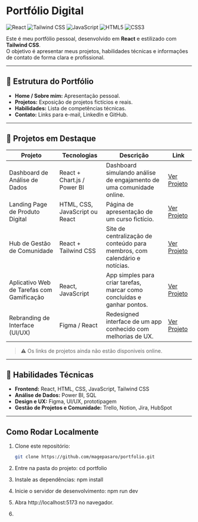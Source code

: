 # Portfólio Digital

![React](https://img.shields.io/badge/React-61DAFB?style=for-the-badge&logo=react&logoColor=black)
![Tailwind CSS](https://img.shields.io/badge/Tailwind_CSS-06B6D4?style=for-the-badge&logo=tailwind-css&logoColor=white)
![JavaScript](https://img.shields.io/badge/JavaScript-F7DF1E?style=for-the-badge&logo=javascript&logoColor=black)
![HTML5](https://img.shields.io/badge/HTML5-E34F26?style=for-the-badge&logo=html5&logoColor=white)
![CSS3](https://img.shields.io/badge/CSS3-1572B6?style=for-the-badge&logo=css3&logoColor=white)

Este é meu portfólio pessoal, desenvolvido em **React** e estilizado com **Tailwind CSS**.  
O objetivo é apresentar meus projetos, habilidades técnicas e informações de contato de forma clara e profissional.

---

## 🔹 Estrutura do Portfólio

- **Home / Sobre mim:** Apresentação pessoal.
- **Projetos:** Exposição de projetos fictícios e reais.
- **Habilidades:** Lista de competências técnicas.
- **Contato:** Links para e-mail, LinkedIn e GitHub.

---

## 🔹 Projetos em Destaque

| Projeto | Tecnologias | Descrição | Link |
|--------|------------|-----------|------|
| Dashboard de Análise de Dados | React + Chart.js / Power BI | Dashboard simulando análise de engajamento de uma comunidade online. | [Ver Projeto](#) |
| Landing Page de Produto Digital | HTML, CSS, JavaScript ou React | Página de apresentação de um curso fictício. | [Ver Projeto](#) |
| Hub de Gestão de Comunidade | React + Tailwind CSS | Site de centralização de conteúdo para membros, com calendário e notícias. | [Ver Projeto](#) |
| Aplicativo Web de Tarefas com Gamificação | React, JavaScript | App simples para criar tarefas, marcar como concluídas e ganhar pontos. | [Ver Projeto](#) |
| Rebranding de Interface (UI/UX) | Figma / React | Redesigned interface de um app conhecido com melhorias de UX. | [Ver Projeto](#) |

> ⚠️ Os links de projetos ainda não estão disponiveis online.

---

## 🔹 Habilidades Técnicas

- **Frontend:** React, HTML, CSS, JavaScript, Tailwind CSS  
- **Análise de Dados:** Power BI, SQL  
- **Design e UX:** Figma, UI/UX, prototipagem  
- **Gestão de Projetos e Comunidade:** Trello, Notion, Jira, HubSpot  

---

## Como Rodar Localmente

1. Clone este repositório:  
   ```bash
   git clone https://github.com/magepasaro/portfolio.git

2. Entre na pasta do projeto:
   cd portfolio

3. Instale as dependências:
   npm install
   
4. Inicie o servidor de desenvolvimento:
   npm run dev

5. Abra http://localhost:5173 no navegador.

6. 

